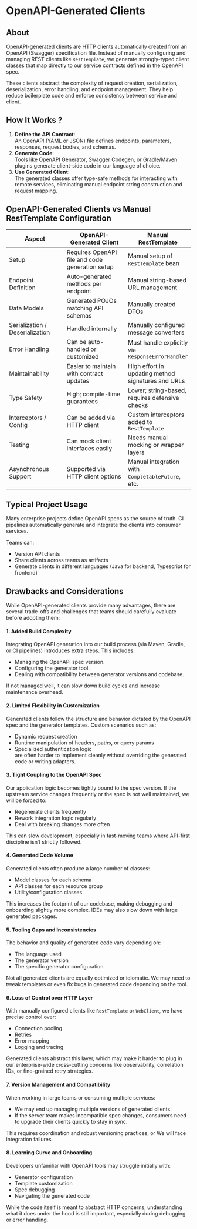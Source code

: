 # OpenAPI-Generated Clients

## About

OpenAPI-generated clients are HTTP clients automatically created from an OpenAPI (Swagger) specification file. Instead of manually configuring and managing REST clients like `RestTemplate`, we generate strongly-typed client classes that map directly to our service contracts defined in the OpenAPI spec.

These clients abstract the complexity of request creation, serialization, deserialization, error handling, and endpoint management. They help reduce boilerplate code and enforce consistency between service and client.

## How It Works ?

1. **Define the API Contract**:\
   An OpenAPI (YAML or JSON) file defines endpoints, parameters, responses, request bodies, and schemas.
2. **Generate Code**:\
   Tools like OpenAPI Generator, Swagger Codegen, or Gradle/Maven plugins generate client-side code in our language of choice.
3. **Use Generated Client**:\
   The generated classes offer type-safe methods for interacting with remote services, eliminating manual endpoint string construction and request mapping.

## OpenAPI-Generated Clients vs Manual RestTemplate Configuration

<table data-full-width="true"><thead><tr><th width="222.3880615234375">Aspect</th><th width="323.677978515625">OpenAPI-Generated Client</th><th>Manual RestTemplate</th></tr></thead><tbody><tr><td>Setup</td><td>Requires OpenAPI file and code generation setup</td><td>Manual setup of <code>RestTemplate</code> bean</td></tr><tr><td>Endpoint Definition</td><td>Auto-generated methods per endpoint</td><td>Manual string-based URL management</td></tr><tr><td>Data Models</td><td>Generated POJOs matching API schemas</td><td>Manually created DTOs</td></tr><tr><td>Serialization / Deserialization</td><td>Handled internally</td><td>Manually configured message converters</td></tr><tr><td>Error Handling</td><td>Can be auto-handled or customized</td><td>Must handle explicitly via <code>ResponseErrorHandler</code></td></tr><tr><td>Maintainability</td><td>Easier to maintain with contract updates</td><td>High effort in updating method signatures and URLs</td></tr><tr><td>Type Safety</td><td>High; compile-time guarantees</td><td>Lower; string-based, requires defensive checks</td></tr><tr><td>Interceptors / Config</td><td>Can be added via HTTP client</td><td>Custom interceptors added to <code>RestTemplate</code></td></tr><tr><td>Testing</td><td>Can mock client interfaces easily</td><td>Needs manual mocking or wrapper layers</td></tr><tr><td>Asynchronous Support</td><td>Supported via HTTP client options</td><td>Manual integration with <code>CompletableFuture</code>, etc.</td></tr></tbody></table>

## Typical Project Usage

Many enterprise projects define OpenAPI specs as the source of truth. CI pipelines automatically generate and integrate the clients into consumer services.

Teams can:

* Version API clients
* Share clients across teams as artifacts
* Generate clients in different languages (Java for backend, Typescript for frontend)

## Drawbacks and Considerations

While OpenAPI-generated clients provide many advantages, there are several trade-offs and challenges that teams should carefully evaluate before adopting them:

#### 1. **Added Build Complexity**

Integrating OpenAPI generation into our build process (via Maven, Gradle, or CI pipelines) introduces extra steps. This includes:

* Managing the OpenAPI spec version.
* Configuring the generator tool.
* Dealing with compatibility between generator versions and codebase.

If not managed well, it can slow down build cycles and increase maintenance overhead.

#### 2. **Limited Flexibility in Customization**

Generated clients follow the structure and behavior dictated by the OpenAPI spec and the generator templates. Custom scenarios such as:

* Dynamic request creation
* Runtime manipulation of headers, paths, or query params
* Specialized authentication logic\
  are often harder to implement cleanly without overriding the generated code or writing adapters.

#### 3. **Tight Coupling to the OpenAPI Spec**

Our application logic becomes tightly bound to the spec version. If the upstream service changes frequently or the spec is not well maintained, we will be forced to:

* Regenerate clients frequently
* Rework integration logic regularly
* Deal with breaking changes more often

This can slow development, especially in fast-moving teams where API-first discipline isn’t strictly followed.

#### 4. **Generated Code Volume**

Generated clients often produce a large number of classes:

* Model classes for each schema
* API classes for each resource group
* Utility/configuration classes

This increases the footprint of our codebase, making debugging and onboarding slightly more complex. IDEs may also slow down with large generated packages.

#### 5. **Tooling Gaps and Inconsistencies**

The behavior and quality of generated code vary depending on:

* The language used
* The generator version
* The specific generator configuration

Not all generated clients are equally optimized or idiomatic. We may need to tweak templates or even fix bugs in generated code depending on the tool.

#### 6. **Loss of Control over HTTP Layer**

With manually configured clients like `RestTemplate` or `WebClient`, we have precise control over:

* Connection pooling
* Retries
* Error mapping
* Logging and tracing

Generated clients abstract this layer, which may make it harder to plug in our enterprise-wide cross-cutting concerns like observability, correlation IDs, or fine-grained retry strategies.

#### 7. **Version Management and Compatibility**

When working in large teams or consuming multiple services:

* We may end up managing multiple versions of generated clients.
* If the server team makes incompatible spec changes, consumers need to upgrade their clients quickly to stay in sync.

This requires coordination and robust versioning practices, or We will face integration failures.

#### 8. **Learning Curve and Onboarding**

Developers unfamiliar with OpenAPI tools may struggle initially with:

* Generator configuration
* Template customization
* Spec debugging
* Navigating the generated code

While the code itself is meant to abstract HTTP concerns, understanding what it does under the hood is still important, especially during debugging or error handling.

